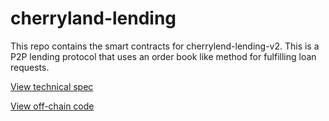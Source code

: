 # cherryland-lending

This repo contains the smart contracts for cherrylend-lending-v2. This is a P2P lending protocol that uses an order book like method for fulfilling loan requests.

[View technical spec](https://github.com/CherryLend/cherrylend-v2-spec)

[View off-chain code](https://github.com/CherryLend/cherrylend-v2-offchain)
